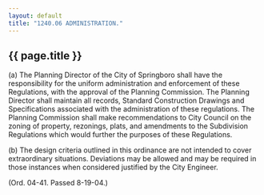 ```yaml
---
layout: default 
title: "1240.06 ADMINISTRATION."
---
```


{{ page.title }}
----------------

​(a) The Planning Director of the City of Springboro shall have the
responsibility for the uniform administration and enforcement of these
Regulations, with the approval of the Planning Commission. The Planning
Director shall maintain all records, Standard Construction Drawings and
Specifications associated with the administration of these regulations.
The Planning Commission shall make recommendations to City Council on
the zoning of property, rezonings, plats, and amendments to the
Subdivision Regulations which would further the purposes of these
Regulations.

​(b) The design criteria outlined in this ordinance are not intended to
cover extraordinary situations. Deviations may be allowed and may be
required in those instances when considered justified by the City
Engineer.

(Ord. 04-41. Passed 8-19-04.)
